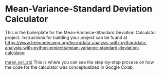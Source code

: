 # Mean-Variance-Standard Deviation Calculator

This is the boilerplate for the Mean-Variance-Standard Deviation Calculator project. Instructions for building your project can be found at https://www.freecodecamp.org/learn/data-analysis-with-python/data-analysis-with-python-projects/mean-variance-standard-deviation-calculator

[mean_var_std](https://github.com/jerocellev1/boilerplate-mean-variance-standard-deviation-calculator/blob/main/mean_var_std.ipynb)
This is where you can see the step-by-step process on how the code for the calculator was conceptualized in Google Colab.

